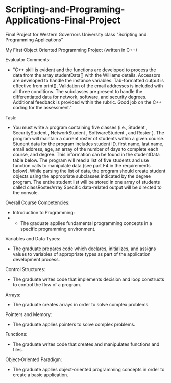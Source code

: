 # Scripting-and-Programing-Applications-Final-Project

Final Project for Western Governors University class "Scripting and Programming Applications"

My First Object Oriented Programming Project (written in C++)

Evaluator Comments:
 - "C++ skill is evident and the functions are developed to process the data from the array studentData[] with the Williams details. Accessors are developed to handle the instance variables. Tab-formatted output is effective from print(). Validation of the email addresses is included with all three conditions. The subclasses are present to handle the differentiated data for network, software, and security degrees. Additional feedback is provided within the rubric. Good job on the C++ coding for the assessment."

Task:
 - You must write a program containing five classes (i.e.,  Student , SecurityStudent , NetworkStudent , SoftwareStudent , and  Roster ). The program will maintain a current roster of students within a given course. Student data for the program includes student ID, first name, last name, email address, age, an array of the number of days to complete each course, and degree. This information can be found in the studentData table below. The program will read a list of five students and use function calls to manipulate data (see part F4 in the requirements below). While parsing the list of data, the program should create student objects using the appropriate subclasses indicated by the degree program. The entire student list will be stored in one array of students called  classRosterArray Specific data-related output will be directed to the console. 

Overall Course Competencies:
 - Introduction to Programming:
 - - The graduate applies fundamental programming concepts in a specific programming environment.

Variables and Data Types:
 - The graduate prepares code which declares, initializes, and assigns values to variables of appropriate types as part of the application development process.

Control Structures:
 - The graduate writes code that implements decision and loop constructs to control the flow of a program.

Arrays:
 - The graduate creates arrays in order to solve complex problems.

Pointers and Memory:
 - The graduate applies pointers to solve complex problems.

Functions:
 - The graduate writes code that creates and manipulates functions and files.

Object-Oriented Paradigm:
 - The graduate applies object-oriented programming concepts in order to create a basic application.
